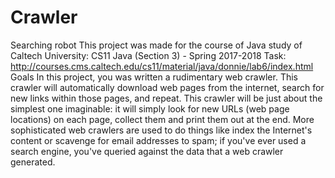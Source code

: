# Crawler
Searching robot
This project was made for the course of Java study of Caltech University: CS11 Java (Section 3) - Spring 2017-2018
Task: http://courses.cms.caltech.edu/cs11/material/java/donnie/lab6/index.html
Goals
In this project, you was written a rudimentary web crawler. This crawler will automatically download web pages from the internet, search for new links within those pages, and repeat. This crawler will be just about the simplest one imaginable: it will simply look for new URLs (web page locations) on each page, collect them and print them out at the end. More sophisticated web crawlers are used to do things like index the Internet's content or scavenge for email addresses to spam; if you've ever used a search engine, you've queried against the data that a web crawler generated.
